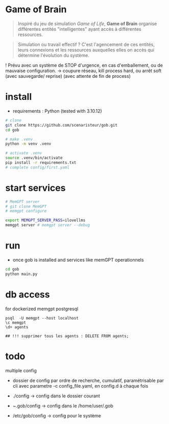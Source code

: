 # Game of Brain

> Inspiré du jeu de simulation *Game of Life*, **Game of Brain** organise différentes entités "intelligentes" ayant accès à différentes ressources.

> Simulation ou travail effectif ?
C'est l'agencement de ces entités, leurs connexions et les ressources auxquelles elles on accès qui détermine l'évolution du système.






! Prévu avec un système de STOP d'urgence, en cas d'emballement, ou de mauvaise configuration.
-> coupure réseau, kill process hard, ou arrêt soft (avec sauvegarde/ reprise) (avec attente de fin de process) 



# install

- requirements : Python (tested with 3.10.12)

```bash
# clone
git clone https://github.com/scenaristeur/gob.git
cd gob

# make .venv
python -m venv .venv

# activate .venv
source .venv/bin/activate
pip install -r requirements.txt
# complete config/first.yaml
```


# start services
```bash
# MemGPT server
# git clone MemGPT
# memgpt configure

export MEMGPT_SERVER_PASS=ilovellms
memgpt server # memgpt server --debug

```


# run 
- once gob is installed and services like memGPT operationnels
```bash 
cd gob
python main.py
```


# db access
for dockerized memgpt postgresql
```
psql  -U memgpt --host localhost
\c memgpt
\d+ agents

## !!! supprimer tous les agents : DELETE FROM agents; 

```



# todo

multiple config

- dossier de config par ordre de recherche, cumulatif, paramétrisable par cli avec parametre -c config_file.yaml, en config.d à chaque fois

- ./config -> config dans le dossier courant
- ~.gob/config -> config dans le /home/user/.gob
- /etc/gob/config -> config pour le système 